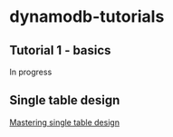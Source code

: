 # dynamodb-tutorials

## Tutorial 1 - basics

In progress

## Single table design

[Mastering single table design](https://www.datacamp.com/tutorial/single-table-database-design-with-dynamodb)
